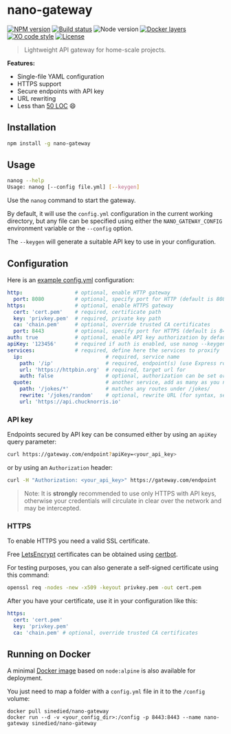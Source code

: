 # nano-gateway

[![NPM version](https://img.shields.io/npm/v/nano-gateway.svg)](https://www.npmjs.com/package/nano-gateway) [![Build status](https://img.shields.io/travis/sinedied/nano-gateway/master.svg)](https://travis-ci.org/sinedied/nano-gateway) ![Node version](https://img.shields.io/badge/node-%3E%3D6.0.0-brightgreen.svg) [![Docker layers](https://images.microbadger.com/badges/image/sinedied/nano-gateway.svg)](https://microbadger.com/images/sinedied/nano-gateway) [![XO code style](https://img.shields.io/badge/code_style-XO-5ed9c7.svg)](https://github.com/sindresorhus/xo) [![License](https://img.shields.io/badge/license-MIT-blue.svg)](LICENSE)

> Lightweight API gateway for home-scale projects.

**Features:**
- Single-file YAML configuration
- HTTPS support
- Secure endpoints with API key
- URL rewriting
- Less than [50 LOC](index.js) :smile:

## Installation

```bash
npm install -g nano-gateway
```

## Usage
```sh
nanog --help
Usage: nanog [--config file.yml] [--keygen]
```

Use the `nanog` command to start the gateway.

By default, it will use the `config.yml` configuration in the current working directory, but any file can be specified
using either the `NANO_GATEWAY_CONFIG` environment variable or the `--config` option.

The `--keygen` will generate a suitable API key to use in your configuration.

## Configuration

Here is an [example config.yml](config.yml) configuration:

```yaml
http:                 # optional, enable HTTP gateway
  port: 8080          # optional, specify port for HTTP (default is 8080)
https:                # optional, enable HTTPS gateway
  cert: 'cert.pem'    # required, certificate path
  key: 'privkey.pem'  # required, private key path
  ca: 'chain.pem'     # optional, override trusted CA certificates
  port: 8443          # optional, specify port for HTTPS (default is 8443)
auth: true            # optional, enable API key authorization by default for all services
apiKey: '123456'      # required if auth is enabled, use nanog --keygen to generate a new key
services:             # required, define here the services to proxify
  ip:                           # required, service name
    path: '/ip'                 # required, endpoint(s) (use Express route syntax, see npmjs.com/path-to-regexp)
    url: 'https://httpbin.org'  # required, target url for
    auth: false                 # optional, authorization can be set or overriden by service
  quote:                        # another service, add as many as you need
    path: '/jokes/*'            # matches any routes under /jokes/
    rewrite: '/jokes/random'    # optional, rewrite URL (for syntax, see npmjs.com/express-urlrewrite)
    url: 'https://api.chucknorris.io'
```

### API key

Endpoints secured by API key can be consumed either by using an `apiKey` query parameter:
```sh
curl https://gateway.com/endpoint?apiKey=<your_api_key>
```
or by using an `Authorization` header:
```sh
curl -H "Authorization: <your_api_key>" https://gateway.com/endpoint
```

> Note: It is **strongly** recommended to use only HTTPS with API keys, otherwise your credentials will circulate in
> clear over the network and may be intercepted.

### HTTPS

To enable HTTPS you need a valid SSL certificate.

Free [LetsEncrypt](https://letsencrypt.org) certificates can be obtained using [certbot](https://certbot.eff.org).

For testing purposes, you can also generate a self-signed certificate using this command:
```sh
openssl req -nodes -new -x509 -keyout privkey.pem -out cert.pem
```

After you have your certificate, use it in your configuration like this:
```yaml
https:
  cert: 'cert.pem'
  key: 'privkey.pem'
  ca: 'chain.pem' # optional, override trusted CA certificates
```

## Running on Docker

A minimal [Docker image](https://hub.docker.com/r/sinedied/nano-gateway/) based on `node:alpine` is also available
for deployment.

You just need to map a folder with a `config.yml` file in it to the `/config` volume:
```
docker pull sinedied/nano-gateway
docker run --d -v <your_config_dir>:/config -p 8443:8443 --name nano-gateway sinedied/nano-gateway
```
